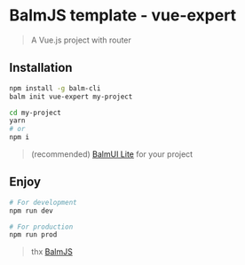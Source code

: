 # BalmJS template - vue-expert
> A Vue.js project with router

## Installation

```sh
npm install -g balm-cli
balm init vue-expert my-project

cd my-project
yarn
# or
npm i
```

> (recommended) [BalmUI Lite](http://mdl.balmjs.com/) for your project

## Enjoy

```sh
# For development
npm run dev

# For production
npm run prod
```

> thx [BalmJS](http://balmjs.com/)
